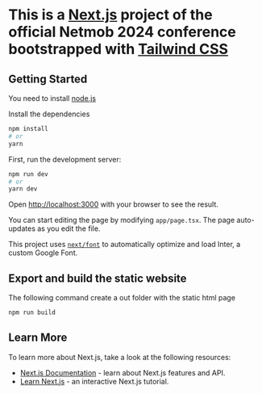 # This is a [Next.js](https://nextjs.org/) project of the official Netmob 2024 conference bootstrapped with [Tailwind CSS](https://tailwindcss.com/)

## Getting Started
You need to install [node.js](https://nodejs.org/en)

Install the dependencies
```bash
npm install 
# or
yarn
```

First, run the development server:

```bash
npm run dev
# or
yarn dev
```

Open [http://localhost:3000](http://localhost:3000) with your browser to see the result.

You can start editing the page by modifying `app/page.tsx`. The page auto-updates as you edit the file.

This project uses [`next/font`](https://nextjs.org/docs/basic-features/font-optimization) to automatically optimize and load Inter, a custom Google Font.

## Export and build the static website

The following command create a out folder with the static html page 
```bash
npm run build 
```

## Learn More

To learn more about Next.js, take a look at the following resources:

- [Next.js Documentation](https://nextjs.org/docs) - learn about Next.js features and API.
- [Learn Next.js](https://nextjs.org/learn) - an interactive Next.js tutorial.
